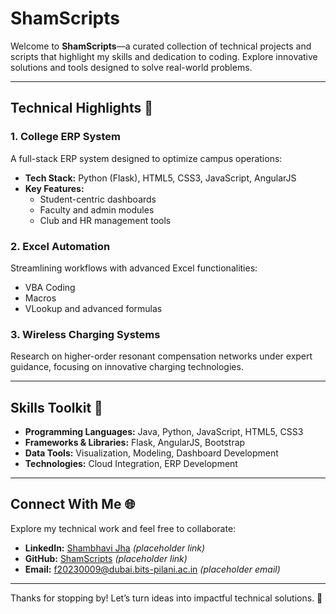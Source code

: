 <!---
ShamScripts/ShamScripts is a ✨ special ✨ repository because its `README.md` (this file) appears on your GitHub profile.
You can click the Preview link to take a look at your changes.
--->

# ShamScripts
Welcome to **ShamScripts**—a curated collection of technical projects and scripts that highlight my skills and dedication to coding. Explore innovative solutions and tools designed to solve real-world problems.

---

## Technical Highlights 🚀
### 1. **College ERP System**
A full-stack ERP system designed to optimize campus operations:
- **Tech Stack:** Python (Flask), HTML5, CSS3, JavaScript, AngularJS
- **Key Features:**
  - Student-centric dashboards
  - Faculty and admin modules
  - Club and HR management tools

### 2. **Excel Automation**
Streamlining workflows with advanced Excel functionalities:
- VBA Coding
- Macros
- VLookup and advanced formulas

### 3. **Wireless Charging Systems**
Research on higher-order resonant compensation networks under expert guidance, focusing on innovative charging technologies.

---

## Skills Toolkit 🔧
- **Programming Languages:** Java, Python, JavaScript, HTML5, CSS3
- **Frameworks & Libraries:** Flask, AngularJS, Bootstrap
- **Data Tools:** Visualization, Modeling, Dashboard Development
- **Technologies:** Cloud Integration, ERP Development

---

## Connect With Me 🌐
Explore my technical work and feel free to collaborate:
- **LinkedIn:** [Shambhavi Jha](https://www.linkedin.com/in/shamscript009/) *(placeholder link)*
- **GitHub:** [ShamScripts](https://github.com/ShamScripts) *(placeholder link)*
- **Email:** f20230009@dubai.bits-pilani.ac.in *(placeholder email)*

---

Thanks for stopping by! Let’s turn ideas into impactful technical solutions. 🚀
